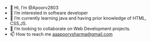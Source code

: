 - 👋 Hi, I’m @Apoorv2803
- 👀 I’m interested in software developer
- 🌱 I’m currently learning java and having prior knowledge of HTML, CSS,JS.
- 💞️ I’m looking to collaborate on Web Development projects.
- 📫 How to reach me aaapoorvsharma@gmail.com
<!---
Apoorv2803/Apoorv2803 is a ✨ special ✨ repository because its `README.md` (this file) appears on your GitHub profile.
You can click the Preview link to take a look at your changes.
--->
